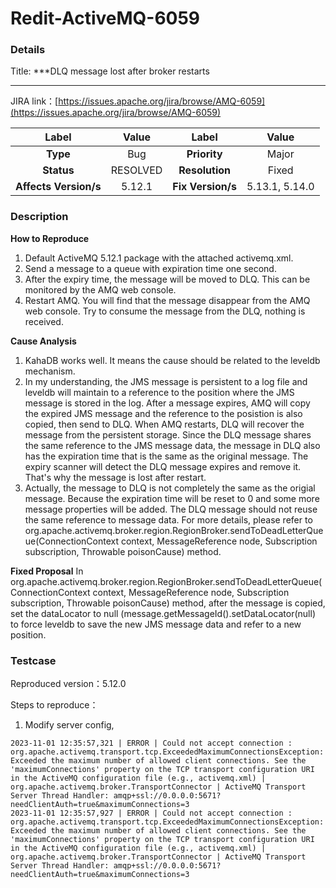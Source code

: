 # Redit-ActiveMQ-6059

### Details

Title: ***DLQ message lost after broker restarts
***

JIRA link：[https://issues.apache.org/jira/browse/AMQ-6059](https://issues.apache.org/jira/browse/AMQ-6059)

|         Label         |  Value   |       Label       |     Value      |
|:---------------------:|:--------:|:-----------------:|:--------------:|
|       **Type**        |   Bug    |   **Priority**    |     Major      |
|      **Status**       | RESOLVED |  **Resolution**   |     Fixed      |
| **Affects Version/s** |  5.12.1  | **Fix Version/s** | 5.13.1, 5.14.0 |

### Description

**How to Reproduce**

1. Default ActiveMQ 5.12.1 package with the attached activemq.xml.
2. Send a message to a queue with expiration time one second.
3. After the expiry time, the message will be moved to DLQ. This can be monitored by the AMQ web console.
4. Restart AMQ. You will find that the message disappear from the AMQ web console. Try to consume the message from the DLQ, nothing is received.

**Cause Analysis**

1. KahaDB works well. It means the cause should be related to the leveldb mechanism.
2. In my understanding, the JMS message is persistent to a log file and leveldb will maintain to a reference to the position where the JMS message is stored in the log. After a message expires, AMQ will copy the expired JMS message and the reference to the posistion is also copied, then send to DLQ. When AMQ restarts, DLQ will recover the message from the persistent storage. Since the DLQ message shares the same reference to the JMS message data, the message in DLQ also has the expiration time that is the same as the original message. The expiry scanner will detect the DLQ message expires and remove it. That's why the message is lost after restart.
3. Actually, the message to DLQ is not completely the same as the origial message. Because the expiration time will be reset to 0 and some more message properties will be added. The DLQ message should not reuse the same reference to message data. For more details, please refer to org.apache.activemq.broker.region.RegionBroker.sendToDeadLetterQueue(ConnectionContext context, MessageReference node, Subscription subscription, Throwable poisonCause) method.

**Fixed Proposal**
In org.apache.activemq.broker.region.RegionBroker.sendToDeadLetterQueue(ConnectionContext context, MessageReference node, Subscription subscription, Throwable poisonCause) method, after the message is copied, set the dataLocator to null (message.getMessageId().setDataLocator(null) to force leveldb to save the new JMS message data and refer to a new position.

### Testcase

Reproduced version：5.12.0

Steps to reproduce：

1. Modify server config, 

```
2023-11-01 12:35:57,321 | ERROR | Could not accept connection : org.apache.activemq.transport.tcp.ExceededMaximumConnectionsException: Exceeded the maximum number of allowed client connections. See the 'maximumConnections' property on the TCP transport configuration URI in the ActiveMQ configuration file (e.g., activemq.xml) | org.apache.activemq.broker.TransportConnector | ActiveMQ Transport Server Thread Handler: amqp+ssl://0.0.0.0:5671?needClientAuth=true&maximumConnections=3
2023-11-01 12:35:57,927 | ERROR | Could not accept connection : org.apache.activemq.transport.tcp.ExceededMaximumConnectionsException: Exceeded the maximum number of allowed client connections. See the 'maximumConnections' property on the TCP transport configuration URI in the ActiveMQ configuration file (e.g., activemq.xml) | org.apache.activemq.broker.TransportConnector | ActiveMQ Transport Server Thread Handler: amqp+ssl://0.0.0.0:5671?needClientAuth=true&maximumConnections=3
```